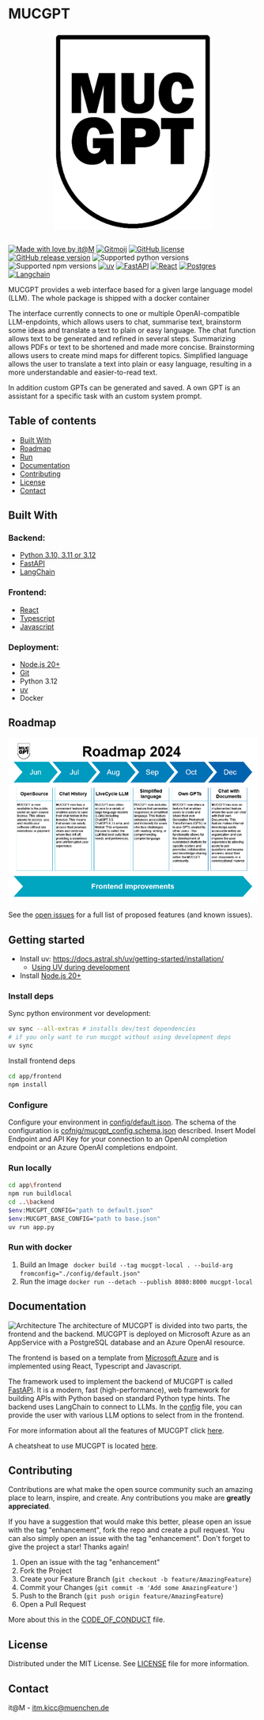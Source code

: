 # MUCGPT

<!-- PROJECT LOGO -->
<div align="center">
  <a href="#">
    <img src="app/frontend/src/assets/mucgpt_black_filled.png" alt="Logo" height="400" style="display: block; margin: 0 auto; filter: invert(0)">
  </a>
</div>
<br />

<!-- ABOUT THE PROJECT -->
[![Made with love by it@M][made-with-love-shield]][itm-opensource]
[![Gitmoij][gitmoij-shield]][gitmoij]
[![GitHub license][license-shield]][license]
[![GitHub release version][github-release-shield]][releases]
![Supported python versions][python-versions-shield]
![Supported npm versions][npm-versions-shield]
[![uv][uv-shield]][uv]
[![FastAPI][fastapi-shield]][fastapi]
[![React][react-shield]][fastapi]
[![Postgres][postgres-shield]][postgres]
[![Langchain][langchain-shield]][langchain]

[made-with-love-shield]: https://img.shields.io/badge/made%20with%20%E2%9D%A4%20by-it%40M-yellow?style=for-the-badge
[license-shield]: https://img.shields.io/github/license/it-at-m/itm-prettier-codeformat?style=for-the-badge
[github-release-shield]: https://img.shields.io/github/v/release/it-at-m/mucgpt?style=for-the-badge&color=orange
[python-versions-shield]: https://img.shields.io/badge/python-3.10|%203.11%20|%203.12-blue?style=for-the-badge
[gitmoij-shield]: https://img.shields.io/badge/gitmoij-😜😍-yellow?style=for-the-badge
[npm-versions-shield]: https://img.shields.io/badge/node-20+-blue?style=for-the-badge
[uv-shield]: https://img.shields.io/badge/⚡-uv-lightblue?style=for-the-badge
[fastapi-shield]: https://img.shields.io/badge/fastapi-lightblue?style=for-the-badge&logo=fastapi&logoColor=white
[react-shield]:https://shields.io/badge/react-lightblue?logo=react&style=for-the-badge&logoColor=white
[postgres-shield]: https://img.shields.io/badge/postgres-lightblue?&style=for-the-badge&logo=postgresql&logoColor=white
[langchain-shield]: https://img.shields.io/badge/LangChain-lightblue?&style=for-the-badge&logo=langchain&logoColor=white

[itm-opensource]: https://opensource.muenchen.de/
[license]: https://github.com/it-at-m/mucgpt/blob/main/LICENSE
[releases]: https://github.com/it-at-m/mucgpt/releases
[gitmoij]: https://gitmoji.dev/
[uv]: https://github.com/astral-sh/uv
[fastapi]: https://fastapi.tiangolo.com/
[react]: https://react.dev/
[postgres]: https://www.postgresql.org/
[langchain]: https://python.langchain.com/docs/introduction/

MUCGPT provides a web interface based for a given large language model (LLM). The whole package is shipped with a docker container

 The interface currently connects to one or multiple OpenAI-compatible LLM-enpdoints,  which allows users to chat, summarise text, brainstorm some ideas and translate a text to plain or easy language. The chat function allows text to be generated and refined in several steps. Summarizing allows PDFs or text to be shortened and made more concise. Brainstorming allows users to create mind maps for different topics. Simplified language allows the user to translate a text into plain or easy language, resulting in a more understandable and easier-to-read text.

In addition custom GPTs can be generated and saved. A own GPT is an assistant for a specific task with an custom system prompt.
## Table of contents
* [Built With](#built-with)
* [Roadmap](#roadmap)
* [Run](#Run)
* [Documentation](#documentation)
* [Contributing](#contributing)
* [License](#license)
* [Contact](#contact)


## Built With

### Backend:
* [Python 3.10, 3.11 or 3.12](https://www.python.org/downloads/)
* [FastAPI](https://fastapi.tiangolo.com/)
* [LangChain](https://www.langchain.com/)

### Frontend:

* [React](https://de.react.dev/)
* [Typescript](https://www.typescriptlang.org/)
* [Javascript](https://wiki.selfhtml.org/wiki/JavaScript)

### Deployment:
  * [Node.js 20+](https://nodejs.org/en/download/package-manager)
  * [Git](https://git-scm.com/downloads)
  * Python 3.12
  * [uv](https://github.com/astral-sh/uv)
  * Docker


## Roadmap

![Roadmap](/docs/roadmap_2024.png)


See the [open issues](https://github.com/it-at-m/mucgpt/issues) for a full list of proposed features (and known issues).

## Getting started

- Install uv: https://docs.astral.sh/uv/getting-started/installation/
  - [Using UV during development](/docs/DEVELOPMENT.md)
- Install [Node.js 20+](https://nodejs.org/en/download/package-manager)

### Install deps
Sync python environment vor development:
```bash
uv sync --all-extras # installs dev/test dependencies
# if you only want to run mucgpt without using development deps
uv sync
```
Install frontend deps
```bash
cd app/frontend
npm install
```
### Configure
 Configure your environment in [config/default.json](config/default.json). The schema of the configuration is [cofnig/mucgpt_config.schema.json](config/mucgpt_config.schema.json) described.  Insert Model Endpoint and API Key for your connection to an OpenAI completion endpoint or an Azure OpenAI completions endpoint.

### Run locally
```bash
cd app\frontend
npm run buildlocal
cd ..\backend
$env:MUCGPT_CONFIG="path to default.json"
$env:MUCGPT_BASE_CONFIG="path to base.json"
uv run app.py
```


### Run with docker
1. Build an Image
   ``` docker build --tag mucgpt-local . --build-arg   fromconfig="./config/default.json"```
2. Run the image ```docker run --detach --publish 8080:8000 mucgpt-local```


## Documentation
![Architecture](docs/appcomponents_en.png)
 The architecture of MUCGPT is divided into two parts, the frontend and the backend. MUCGPT is deployed on Microsoft Azure as an AppService with a PostgreSQL database and an Azure OpenAI resource.

The frontend is based on a template from [Microsoft Azure](https://github.com/Azure-Samples/azure-search-openai-demo) and is implemented using React, Typescript and Javascript.

The framework used to implement the backend of MUCGPT is called [FastAPI](https://fastapi.tiangolo.com/). It is a modern, fast (high-performance), web framework for building APIs with Python based on standard Python type hints. The backend uses LangChain to connect to LLMs. In the [config](config/default.json) file, you can provide the user with various LLM options to select from in the frontend.


For more information about all the features of MUCGPT click [here](/docs/FEATURES.md).

A cheatsheat to use MUCGPT is located [here](app/frontend/src/assets/mucgpt_cheatsheet.pdf).

## Contributing

Contributions are what make the open source community such an amazing place to learn, inspire, and create. Any contributions you make are **greatly appreciated**.

If you have a suggestion that would make this better, please open an issue with the tag "enhancement", fork the repo and create a pull request. You can also simply open an issue with the tag "enhancement".
Don't forget to give the project a star! Thanks again!

1. Open an issue with the tag "enhancement"
2. Fork the Project
3. Create your Feature Branch (`git checkout -b feature/AmazingFeature`)
4. Commit your Changes (`git commit -m 'Add some AmazingFeature'`)
5. Push to the Branch (`git push origin feature/AmazingFeature`)
6. Open a Pull Request

More about this in the [CODE_OF_CONDUCT](/CODE_OF_CONDUCT.md) file.


## License

Distributed under the MIT License. See [LICENSE](LICENSE) file for more information.


## Contact

it@M - itm.kicc@muenchen.de
